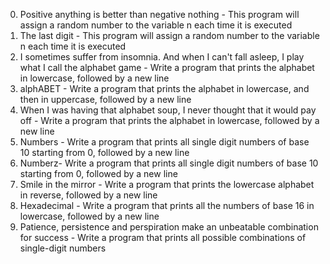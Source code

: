0. Positive anything is better than negative nothing - This program will assign a random number to the variable n each time it is executed
1. The last digit - This program will assign a random number to the variable n each time it is executed
2. I sometimes suffer from insomnia. And when I can't fall asleep, I play what I call the alphabet game - Write a program that prints the alphabet in lowercase, followed by a new line
3. alphABET - Write a program that prints the alphabet in lowercase, and then in uppercase, followed by a new line
4. When I was having that alphabet soup, I never thought that it would pay off - Write a program that prints the alphabet in lowercase, followed by a new line
5. Numbers - Write a program that prints all single digit numbers of base 10 starting from 0, followed by a new line
6. Numberz- Write a program that prints all single digit numbers of base 10 starting from 0, followed by a new line
7. Smile in the mirror - Write a program that prints the lowercase alphabet in reverse, followed by a new line
8. Hexadecimal - Write a program that prints all the numbers of base 16 in lowercase, followed by a new line
9. Patience, persistence and perspiration make an unbeatable combination for success - Write a program that prints all possible combinations of single-digit numbers 

 

 

